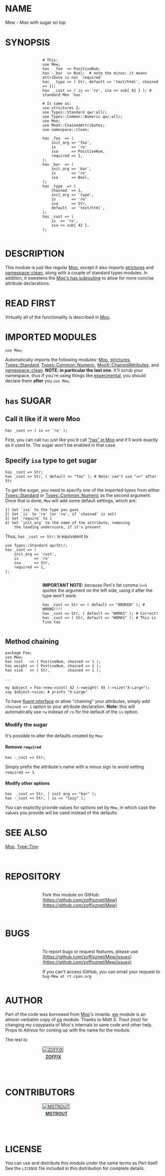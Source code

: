 # NAME

Mew - Moo with sugar on top

# SYNOPSIS

<div>
    <div style="display: table; height: 91px; background: url(http://zoffix.com/CPAN/Dist-Zilla-Plugin-Pod-Spiffy/icons/section-code.png) no-repeat left; padding-left: 120px;" ><div style="display: table-cell; vertical-align: middle;">
</div>

    # This:
    use Mew;
    has  _foo  => PositiveNum;
    has -_bar  => Bool;  # note the minus: it means attribute is not `required`
    has  _type => ( Str, default => 'text/html', chained => 1);
    has  _cust => ( is => 'ro', isa => sub{ 42 } ); # standard Moo `has`

    # Is same as:
    use strictures 2;
    use Types::Standard qw/:all/;
    use Types::Common::Numeric qw/:all/;
    use Moo;
    use MooX::ChainedAttributes;
    use namespace::clean;

    has _foo  => (
        init_arg => 'foo',
        is       => 'ro'
        isa      => PositiveNum,
        required => 1,
    );
    has _bar  => (
        init_arg => 'bar',
        is       => 'ro'
        isa      => Bool,
    );
    has _type  => (
        chained  => 1,
        init_arg => 'type',
        is       => 'rw'
        isa      => Str,
        default  => 'text/html',
    );
    has _cust => (
        is  => 'ro',
        isa => sub{ 42 },
    );

<div>
    </div></div>
</div>

# DESCRIPTION

This module is just like regular [Moo](https://metacpan.org/pod/Moo), except it also imports
[strictures](https://metacpan.org/pod/strictures) and [namespace::clean](https://metacpan.org/pod/namespace::clean), along with
a couple of standard types modules. In addition, it sweetens the
[Moo's has subroutine](https://metacpan.org/pod/Moo#has) to allow for more concise attribute
declarations.

# READ FIRST

Virtually all of the functionality is described in [Moo](https://metacpan.org/pod/Moo).

# IMPORTED MODULES

    use Mew;

Automatically imports the following modules: [Moo](https://metacpan.org/pod/Moo), [strictures](https://metacpan.org/pod/strictures),
[Types::Standard](https://metacpan.org/pod/Types::Standard), [Types::Common::Numeric](https://metacpan.org/pod/Types::Common::Numeric), [MooX::ChainedAttributes](https://metacpan.org/pod/MooX::ChainedAttributes),
and [namespace::clean](https://metacpan.org/pod/namespace::clean). **NOTE: in particular the last one.** It'll scrub
your namespace, thus if you're using things like [experimental](https://metacpan.org/pod/experimental), you should
declare them **after** you `use Mew`.

# `has` SUGAR

## Call it like if it were Moo

    has _cust => ( is => 'ro' );

First, you can call `has` just like you'd call ["has" in Moo](https://metacpan.org/pod/Moo#has) and it'll work
exactly as it used to. The sugar won't be enabled in that case.

## Specify `isa` type to get sugar

    has _cust => Str;
    has _cust => Str, ( default => "foo" ); # Note: can't use "=>" after Str

To get the sugar, you need to specify one of the imported types from either
[Types::Standard](https://metacpan.org/pod/Types::Standard) or [Types::Common::Numeric](https://metacpan.org/pod/Types::Common::Numeric) as the second argument. Once
that is done, `Mew` will add some default settings, which are:

    1) Set `isa` to the type you gave
    2) Set `is` to 'ro' (or 'rw', if `chained` is set)
    3) Set `require` to 1
    4) Set `init_arg` to the name of the attribute, removing
        the leading underscore, if it's present

Thus, `has _cust => Str;` is equivalent to

    use Types::Standard qw/Str/;
    has _cust => (
        init_arg => 'cust',
        is       => 'ro'
        isa      => Str,
        required => 1,
    );

<div>
    <div style="display: table; height: 91px; background: url(http://zoffix.com/CPAN/Dist-Zilla-Plugin-Pod-Spiffy/icons/section-warning.png) no-repeat left; padding-left: 120px;" ><div style="display: table-cell; vertical-align: middle;">
</div>

**IMPORTANT NOTE:** because Perl's fat comma (`=>`) quotes the argument
on the left side, using it after the type won't work:

    has _cust => Str => ( default => "BROKEN" ); # WRONG!!!!
    has _cust => Str, ( default => "WORKS" ); # Correct!
    has _cust => ( Str, default => "WORKS" ); # This is fine too

<div>
    </div></div>
</div>

## Method chaining

    package Foo;
    use Mew;
    has cost   => ( PostiveNum, chained => 1 );
    has weight => ( PostiveNum, chained => 1 );
    has size   => ( Str,        chained => 1 );

    ...

    my $object = Foo->new->cost( 42 )->weight( 45 )->size("X-Large");
    say $object->size; # prints "X-Large"

To have [fluent interface](https://en.wikipedia.org/wiki/Fluent_interface)
or allow "chaining" your attributes, simply add `chained => 1` option
to your attribute declaration. **Note:** this will automatically use
`rw` instead of `ro` for the default of the `is` option.

### Modify the sugar

It's possible to alter the defaults created by `Mew`:

#### Remove `required`

    has -_cust => Str;

Simply prefix the attribute's name with a minus sign to avoid setting
`required => 1`.

#### Modify other options

    has  _cust => Str, ( init arg => "bar" );
    has -_cust => Str, ( is => "lazy" );

You can explicitly provide values for options set by `Mew`, in which case
the values you provide will be used instead of the defaults.

# SEE ALSO

[Moo](https://metacpan.org/pod/Moo), [Type::Tiny](https://metacpan.org/pod/Type::Tiny)

<div>
    <div style="background: url(http://zoffix.com/CPAN/Dist-Zilla-Plugin-Pod-Spiffy/icons/hr.png);height: 18px;"></div>
</div>

# REPOSITORY

<div>
    <div style="display: table; height: 91px; background: url(http://zoffix.com/CPAN/Dist-Zilla-Plugin-Pod-Spiffy/icons/section-github.png) no-repeat left; padding-left: 120px;" ><div style="display: table-cell; vertical-align: middle;">
</div>

Fork this module on GitHub:
[https://github.com/zoffixznet/Mew](https://github.com/zoffixznet/Mew)

<div>
    </div></div>
</div>

# BUGS

<div>
    <div style="display: table; height: 91px; background: url(http://zoffix.com/CPAN/Dist-Zilla-Plugin-Pod-Spiffy/icons/section-bugs.png) no-repeat left; padding-left: 120px;" ><div style="display: table-cell; vertical-align: middle;">
</div>

To report bugs or request features, please use
[https://github.com/zoffixznet/Mew/issues](https://github.com/zoffixznet/Mew/issues)

If you can't access GitHub, you can email your request
to `bug-Mew at rt.cpan.org`

<div>
    </div></div>
</div>

# AUTHOR

Part of the code was borrowed from [Moo](https://metacpan.org/pod/Moo)'s innards. [ew](https://metacpan.org/pod/ew) module is an
almost-verbatim copy of [oo](https://metacpan.org/pod/oo) module. Thanks to _Matt S. Trout (mst)_ for
changing my copypasta of Moo's internals to sane code and other help.
Props to _Altreus_ for coming up with the name for the module.

The rest is:

<div>
    <div style="display: table; height: 91px; background: url(http://zoffix.com/CPAN/Dist-Zilla-Plugin-Pod-Spiffy/icons/section-author.png) no-repeat left; padding-left: 120px;" ><div style="display: table-cell; vertical-align: middle;">
</div>

<div>
    <span style="display: inline-block; text-align: center;"> <a href="http://metacpan.org/author/ZOFFIX"> <img src="http://www.gravatar.com/avatar/328e658ab6b08dfb5c106266a4a5d065?d=http%3A%2F%2Fwww.gravatar.com%2Favatar%2F627d83ef9879f31bdabf448e666a32d5" alt="ZOFFIX" style="display: block; margin: 0 3px 5px 0!important; border: 1px solid #666; border-radius: 3px; "> <span style="color: #333; font-weight: bold;">ZOFFIX</span> </a> </span>
</div>

<div>
    </div></div>
</div>

# CONTRIBUTORS

<div>
    <div style="display: table; height: 91px; background: url(http://zoffix.com/CPAN/Dist-Zilla-Plugin-Pod-Spiffy/icons/section-contributors.png) no-repeat left; padding-left: 120px;" ><div style="display: table-cell; vertical-align: middle;">
</div>

<div>
    <span style="display: inline-block; text-align: center;"> <a href="http://metacpan.org/author/MSTROUT"> <img src="http://www.gravatar.com/avatar/9a085716bde55f2144dcb29eee47cead?d=http%3A%2F%2Fwww.gravatar.com%2Favatar%2F4e8e2db385219e064e6dea8fbd386434" alt="MSTROUT" style="display: block; margin: 0 3px 5px 0!important; border: 1px solid #666; border-radius: 3px; "> <span style="color: #333; font-weight: bold;">MSTROUT</span> </a> </span>
</div>

<div>
    </div></div>
</div>

# LICENSE

You can use and distribute this module under the same terms as Perl itself.
See the `LICENSE` file included in this distribution for complete
details.

